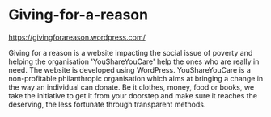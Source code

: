 # Giving-for-a-reason
https://givingforareason.wordpress.com/

Giving for a reason is a website impacting the social issue of poverty and helping the organisation 'YouShareYouCare' help the ones who are really in need. The website is developed using WordPress. YouShareYouCare is a non-profitable philanthropic organisation which aims at bringing a change in the way an individual can donate. Be it clothes, money, food or books, we take the initiative to get it from your doorstep and make sure it reaches the deserving, the less fortunate through transparent methods.
